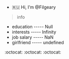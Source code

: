 - :ru: Hi, I’m @Filgeary
> info
- education ----- Null
- interests ----- Infinity
- job salary ----- NaN
- girlfriend ----- undefined

:octocat: :octocat: :octocat:

<!---
Filgeary/Filgeary is a ✨ special ✨ repository because its `README.md` (this file) appears on your GitHub profile.
You can click the Preview link to take a look at your changes.
--->
